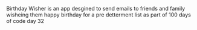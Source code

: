 Birthday Wisher 
is an app desgined to send emails to friends and family wisheing them happy birthday for a pre detterment list as part of 100 days of code day 32
